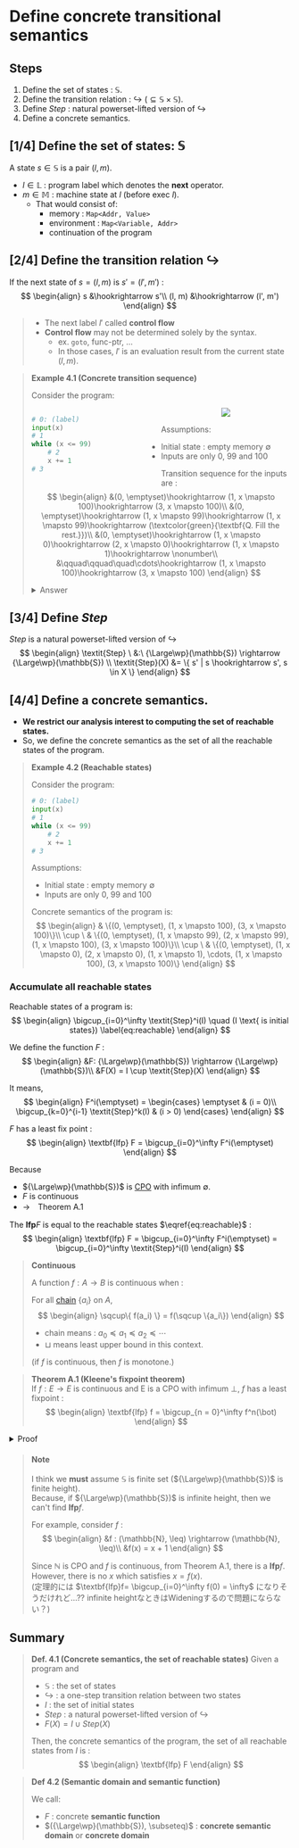 # Define concrete transitional semantics
## Steps
1. Define the set of states : $\mathbb{S}$.
2. Define the transition relation : $\hookrightarrow \ (\subseteq \mathbb{S} \times \mathbb{S})$.
3. Define $\textit{Step}$ : natural powerset-lifted version of $\hookrightarrow$
4. Define a concrete semantics.

## [1/4] Define the set of states: $\mathbb{S}$
A state $s \in \mathbb{S}$ is a pair $(l, m)$.
- $l \in \mathbb{L}$ : program label which denotes the **next** operator.
- $m \in \mathbb{M}$ : machine state at $l$ (before exec $l$).
    - That would consist of:
        - memory : `Map<Addr, Value>`
        - environment : `Map<Variable, Addr>`
        - continuation of the program

## [2/4] Define the transition relation $\hookrightarrow$
If the next state of $s = (l, m)$ is $s' = (l', m')$ :
$$
\begin{align}
    s &\hookrightarrow s'\\
    (l, m) &\hookrightarrow (l', m')
\end{align}
$$

> - The next label $l'$ called **control flow**
> - **Control flow** may not be determined solely by the syntax.
>     - ex. `goto`, func-ptr, ...
>     - In those cases, $l'$ is an evaluation result from the current state $(l, m)$.

> **Example 4.1 (Concrete transition sequence)**
>
> Consider the program:
>
> <div>
> <div style="float:left; width:50%">
>
> ```py
> # 0: (label)
> input(x)
> # 1
> while (x <= 99)
>     # 2
>     x += 1
> # 3
> ```
>
> </div>
> <div style="text-align:center">
>
> ![](./fig/ex4.1.drawio.svg)
>
> </div>
> </div>
>
> Assumptions:
> - Initial state : empty memory $\emptyset$
> - Inputs are only 0, 99 and 100
>
> Transition sequence for the inputs are :
> $$
> \begin{align}
>     &(0, \emptyset)\hookrightarrow (1, x \mapsto 100)\hookrightarrow (3, x \mapsto 100)\\
>     &(0, \emptyset)\hookrightarrow (1, x \mapsto 99)\hookrightarrow  (1, x \mapsto 99)\hookrightarrow (\textcolor{green}{\textbf{Q. Fill the rest.}})\\
>     &(0, \emptyset)\hookrightarrow (1, x \mapsto 0)\hookrightarrow (2, x \mapsto 0)\hookrightarrow (1, x \mapsto 1)\hookrightarrow \nonumber\\
>     &\qquad\qquad\quad\cdots\hookrightarrow (1, x \mapsto 100)\hookrightarrow (3, x \mapsto 100)
> \end{align}
> $$
>
> <details>
> <summary>Answer</summary>
> $$(0, \emptyset)\hookrightarrow (1, x \mapsto 99)\hookrightarrow (2, x \mapsto 99)\hookrightarrow (1, x \mapsto 100)\hookrightarrow (3, x \mapsto 100)$$
> </details>

## [3/4] Define $\textit{Step}$
$\textit{Step}$ is a natural powerset-lifted version of $\hookrightarrow$
$$
\begin{align}
    \textit{Step} \ &:\  {\Large\wp}(\mathbb{S}) \rightarrow {\Large\wp}(\mathbb{S}) \\
    \textit{Step}(X) &= \{ s' | s \hookrightarrow s', s \in X \}
\end{align}
$$

## [4/4] Define a concrete semantics.
- **We restrict our analysis interest to computing the set of reachable states.**
- So, we define the concrete semantics as the set of all the reachable states of the program.

> **Example 4.2 (Reachable states)**
>
> Consider the program:
> ```py
> # 0: (label)
> input(x)
> # 1
> while (x <= 99)
>     # 2
>     x += 1
> # 3
> ```
>
> Assumptions:
> - Initial state : empty memory $\emptyset$
> - Inputs are only 0, 99 and 100
>
> Concrete semantics of the program is:
> $$
> \begin{align}
>            & \{(0, \emptyset), (1, x \mapsto 100), (3, x \mapsto 100)\}\\
>     \cup \ & \{(0, \emptyset), (1, x \mapsto 99), (2, x \mapsto 99), (1, x \mapsto 100), (3, x \mapsto 100)\}\\
>     \cup \ & \{(0, \emptyset), (1, x \mapsto 0), (2, x \mapsto 0), (1, x \mapsto 1), \cdots, (1, x \mapsto 100), (3, x \mapsto 100)\}
> \end{align}
> $$


### Accumulate all reachable states
Reachable states of a program is:
$$
\begin{align}
    \bigcup_{i=0}^\infty \textit{Step}^i(I) \quad (I \text{ is initial states}) \label{eq:reachable}
\end{align}
$$

We define the function $F$ :
$$
\begin{align}
    &F: {\Large\wp}(\mathbb{S}) \rightarrow {\Large\wp}(\mathbb{S})\\
    &F(X) = I \cup \textit{Step}(X)
\end{align}
$$

It means,
$$
\begin{align}
    F^i(\emptyset) =
        \begin{cases}
            \emptyset & (i = 0)\\
            \bigcup_{k=0}^{i-1} \textit{Step}^k(I) & (i > 0)
        \end{cases}
\end{align}
$$

$F$ has a least fix point :
$$
\begin{align}
    \textbf{lfp} F = \bigcup_{i=0}^\infty F^i(\emptyset)
\end{align}
$$

Because
- ${\Large\wp}(\mathbb{S})$ is [CPO](./analysis.md#14-make-assumptions-for-soundness) with infimum $\emptyset$.
- $F$ is continuous
- →　Theorem A.1

The $\textbf{lfp} F$ is equal to the reachable states $\eqref{eq:reachable}$ :
$$
\begin{align}
    \textbf{lfp} F = \bigcup_{i=0}^\infty F^i(\emptyset) = \bigcup_{i=0}^\infty \textit{Step}^i(I)
\end{align}
$$

> **Continuous**
>
> A function $f : A \rightarrow B$ is continuous when :
>
> For all [chain](./analysis.md#14-make-assumptions-for-soundness) $\{ a_i \}$ on $A$,
> $$
> \begin{align}
>     \sqcup\{ f(a_i) \} = f(\sqcup \{a_i\})
> \end{align}
> $$
> - chain means : $a_0 \preceq a_1 \preceq a_2 \preceq \cdots$
> - $\sqcup$ means least upper bound in this context.
>
> (if $f$ is continuous, then $f$ is monotone.)

> **Theorem A.1 (Kleene's fixpoint theorem)**<br>
> If $f : E \rightarrow E$ is continuous and E is a CPO with infimum $\bot$, $f$ has a least fixpoint :
> $$
> \begin{align}
>     \textbf{lfp} f = \bigcup_{n = 0}^\infty f^n(\bot)
> \end{align}
> $$

<details style="background-color: var(--quote-bg);">
<summary>Proof</summary>
As $\bot$ is the infimum of $E$ :
$$
\begin{align}
    \bot \preceq f(\bot)
\end{align}
$$

#### [Step1 : $\bigcup_{n = 0}^\infty f^n(\bot)$ is a fixpoint ]
Since $f$ is continuous, it is also monotone. Thus,
$$
\begin{align}
    f^n(\bot) \preceq f^{n+1}(\bot)
\end{align}
$$

Therefore, a sequence $\{f^n(\bot)\ | n \in \mathbb{N}\}$ forms a chain.

As $E$ is a CPO, it has a least upper bound.
$$
\begin{align}
    X \ :=\  \sqcup \{f^n(\bot)\ | n \in \mathbb{N}\} \ \left(= \bigcup_{n = 0}^\infty f^n(\bot)\right)
\end{align}
$$

Since $f$ is continuous and $\{f^n(\bot)\ | n \in \mathbb{N}\}$ forms a chain,
$$
\begin{align}
    \underset{X}{\underline{\sqcup \{ f(f^n(\bot)) | n\in\mathbb{N}\}}} =
    \underset{f(X)}{\underline{f(\sqcup \{f^n(\bot)\ | n \in \mathbb{N}\})}}
\end{align}
$$

So, $X$ is a fixpoint of $f$

#### [Step2 : $\bigcup_{n = 0}^\infty f^n(\bot)$ is a least fixpoint ]
Assume $X'$ is a fixpoint of $f$.<br>

Since $\bot$ is a infimum,
$$
\begin{align}
    \bot \preceq X'
\end{align}
$$

Since $f$ monotone,
$$
\begin{align}
    f^n(\bot) \preceq f^n(X') \ (= X')
\end{align}
$$

So,
$$
\begin{align}
    \bigcup_{n = 0}^\infty f^n(\bot) \preceq X'
\end{align}
$$

This indicates $X$ is a least fixpoint.
</details>

> #### Note
> I think we **must** assume $\mathbb{S}$ is finite set (${\Large\wp}(\mathbb{S})$ is finite height).<br>
> Because, if ${\Large\wp}(\mathbb{S})$ is infinite height, then we can't find $\textbf{lfp} f$.
>
> For example, consider $f$ :
> $$
> \begin{align}
>     &f : (\mathbb{N}, \leq) \rightarrow (\mathbb{N}, \leq)\\
>     &f(x) = x + 1
> \end{align}
> $$
>
> Since $\mathbb{N}$ is CPO and $f$ is continuous, from Theorem A.1, there is a $\textbf{lfp} f$.<br>
> However, there is no $x$ which satisfies $x = f(x)$.<br>
> (定理的には $\textbf{lfp}f= \bigcup_{i=0}^\infty f(0) = \infty$ になりそうだけれど...?? infinite heightなときはWideningするので問題にならない？)

## Summary
> **Def. 4.1 (Concrete semantics, the set of reachable states)**
> Given a program and
> - $\mathbb{S}$ : the set of states
> - $\hookrightarrow$ : a one-step transition relation between two states
> - $I$ : the set of initial states
> - $\textit{Step}$ : a natural powerset-lifted version of $\hookrightarrow$
> - $F(X) = I \cup \textit{Step}(X)$
>
> Then, the concrete semantics of the program, the set of all reachable states from $I$ is :
> $$
> \begin{align}
>     \textbf{lfp} F
> \end{align}
> $$

> **Def 4.2 (Semantic domain and semantic function)**
>
> We call:
> - $F$ : concrete **semantic function**
> - $({\Large\wp}(\mathbb{S}), \subseteq)$ : **concrete semantic domain** or **concrete domain**
